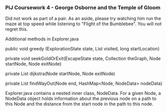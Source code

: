 ### PiJ Coursework 4 - George Osborne and the Temple of Gloom
Did not work as part of a pair.
As an aside, please try watching him run the maze at top speed while listening
to "Flight of the Bumblebee". You will not regret this.

Additional methods in Explorer.java

public void greedy (ExplorationState state, List<NodeStatus> visited, long startLocation)

private void seekGoldOrExit(EscapeState state, Collection<Node> theGraph, Node startNode, Node exitNode)

private List<Node> dijkstra(Node startNode, Node exitNode)

private List<Node> findWayOut(Node end, HashMap<Node, NodeData> nodeData)

Explorer.java contains a nested inner class, NodeData. For a given Node, a
NodeData object holds information about the previous node on a path to this Node
and the distance from the start node in the path to this node.